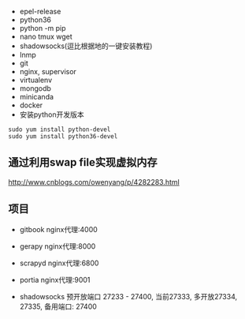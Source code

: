 - epel-release
- python36 
- python -m pip
- nano tmux wget
- shadowsocks(逗比根据地的一键安装教程)
- lnmp
- git
- nginx, supervisor
- virtualenv
- mongodb
- minicanda
- docker
- 安装python开发版本
```
sudo yum install python-devel
sudo yum install python36-devel
```

## 通过利用swap file实现虚拟内存

http://www.cnblogs.com/owenyang/p/4282283.html


## 项目

- gitbook   nginx代理:4000

- gerapy    nginx代理:8000   
- scrapyd   nginx代理:6800
- portia    nginx代理:9001

- shadowsocks 预开放端口 27233 - 27400, 当前27333, 多开放27334, 27335, 备用端口: 27400

